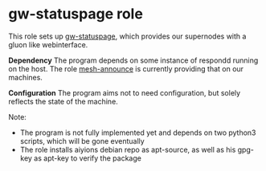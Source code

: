 # gw-statuspage role

This role sets up [gw-statuspage](https://aiyionpri.me/gw-statuspage/), which provides our supernodes with a gluon like webinterface.

**Dependency**
The program depends on some instance of respondd running on the host.
The role [mesh-announce](./mesh-announce.md) is currently providing that on our machines.

**Configuration**
The program aims not to need configuration, but solely reflects the state of the machine.

Note:

- The program is not fully implemented yet and depends on two python3 scripts, which will be gone eventually
- The role installs aiyions debian repo as apt-source, as well as his gpg-key as apt-key to verify the package

